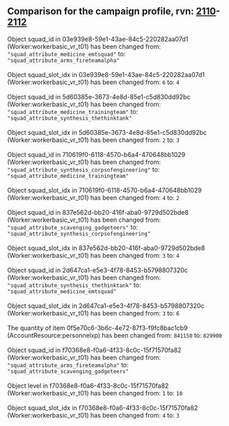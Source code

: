 ## Comparison for the campaign profile, rvn: [2110](https://github.com/PRO100KatYT/FortniteProfileRevisions/tree/main/profiles/campaign/2110%20campaign.json)-[2112](https://github.com/PRO100KatYT/FortniteProfileRevisions/tree/main/profiles/campaign/2112%20campaign.json)

Object squad_id in 03e939e8-59e1-43ae-84c5-220282aa07d1 (Worker:workerbasic_vr_t01) has been changed from: `"squad_attribute_medicine_emtsquad"` to: `"squad_attribute_arms_fireteamalpha"`
<br><br>
Object squad_slot_idx in 03e939e8-59e1-43ae-84c5-220282aa07d1 (Worker:workerbasic_vr_t01) has been changed from: `6` to: `4`
<br><br>
Object squad_id in 5d60385e-3673-4e8d-85e1-c5d830dd92bc (Worker:workerbasic_vr_t01) has been changed from: `"squad_attribute_medicine_trainingteam"` to: `"squad_attribute_synthesis_thethinktank"`
<br><br>
Object squad_slot_idx in 5d60385e-3673-4e8d-85e1-c5d830dd92bc (Worker:workerbasic_vr_t01) has been changed from: `2` to: `3`
<br><br>
Object squad_id in 710619f0-6118-4570-b6a4-470648bb1029 (Worker:workerbasic_vr_t01) has been changed from: `"squad_attribute_synthesis_corpsofengineering"` to: `"squad_attribute_medicine_trainingteam"`
<br><br>
Object squad_slot_idx in 710619f0-6118-4570-b6a4-470648bb1029 (Worker:workerbasic_vr_t01) has been changed from: `4` to: `2`
<br><br>
Object squad_id in 837e562d-bb20-416f-aba0-9729d502bde8 (Worker:workerbasic_vr_t01) has been changed from: `"squad_attribute_scavenging_gadgeteers"` to: `"squad_attribute_synthesis_corpsofengineering"`
<br><br>
Object squad_slot_idx in 837e562d-bb20-416f-aba0-9729d502bde8 (Worker:workerbasic_vr_t01) has been changed from: `3` to: `4`
<br><br>
Object squad_id in 2d647ca1-e5e3-4f78-8453-b5798807320c (Worker:workerbasic_vr_t01) has been changed from: `"squad_attribute_synthesis_thethinktank"` to: `"squad_attribute_medicine_emtsquad"`
<br><br>
Object squad_slot_idx in 2d647ca1-e5e3-4f78-8453-b5798807320c (Worker:workerbasic_vr_t01) has been changed from: `3` to: `6`
<br><br>
The quantity of item 0f5e70c6-3b6c-4e72-87f3-f9fc8bac1cb9 (AccountResource:personnelxp) has been changed from: `841150` to: `829900`
<br><br>
Object squad_id in f70368e8-f0a6-4f33-8c0c-15f71570fa82 (Worker:workerbasic_vr_t01) has been changed from: `"squad_attribute_arms_fireteamalpha"` to: `"squad_attribute_scavenging_gadgeteers"`
<br><br>
Object level in f70368e8-f0a6-4f33-8c0c-15f71570fa82 (Worker:workerbasic_vr_t01) has been changed from: `1` to: `10`
<br><br>
Object squad_slot_idx in f70368e8-f0a6-4f33-8c0c-15f71570fa82 (Worker:workerbasic_vr_t01) has been changed from: `4` to: `3`
<br><br>
